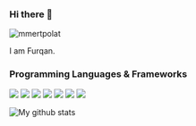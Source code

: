 ### Hi there 👋

<p align="left"> <img src="https://komarev.com/ghpvc/?username=furqan1pk&label=Profile%20views&color=0e75b6&style=flat" alt="mmertpolat" /> </p>

I am Furqan.

<!-- - 👯 I’m looking to collaborate on ML based projects -->
<!--
**furqan1pk/furqan1pk** is a ✨ _special_ ✨ repository because its `README.md` (this file) appears on your GitHub profile.

Here are some ideas to get you started:

- 🔭 I’m currently working on ...
- 🌱 I’m currently learning ...
- 👯 I’m looking to collaborate on ...
- 🤔 I’m looking for help with ...
- 💬 Ask me about ...
- 📫 How to reach me: ...
- 😄 Pronouns: ...
- ⚡ Fun fact: ...
-->
### Programming Languages & Frameworks
<p>
  <img src="https://img.shields.io/badge/Java-ED8B00?style=for-the-badge&logo=java&logoColor=white" />
  <img src="https://img.shields.io/badge/Python-3776AB?style=for-the-badge&logo=python&logoColor=white" />
  <img src="https://img.shields.io/badge/JavaScript-323330?style=for-the-badge&logo=javascript&logoColor=F7DF1E" />
  <img src="https://img.shields.io/badge/C%2B%2B-00599C?style=for-the-badge&logo=c%2B%2B&logoColor=white" />
  <img src="https://img.shields.io/badge/React-20232A?style=for-the-badge&logo=react&logoColor=61DAFB" />
  <img src="https://img.shields.io/badge/Spring_Boot-F2F4F9?style=for-the-badge&logo=spring-boot" />
  <img src="https://img.shields.io/badge/Django-092E20?style=for-the-badge&logo=django&logoColor=white" />
</p>

<img align="center" src="https://github-readme-streak-stats.herokuapp.com?user=furqan1pk&date_format=M%20j%5B%2C%20Y%5D" alt="My github stats" />

<!-- 

<img align="center" src="https://github-readme-stats.vercel.app/api?username=furqan1pk&show_icons=true&include_all_commits=true&count_private=true&theme=swift&hide=contribs" alt="My github stats" /> 

<img align="center" src="https://github-readme-stats.vercel.app/api/top-langs/?username=furqan1pk&layout=compact&hide=css,html" />
-->
